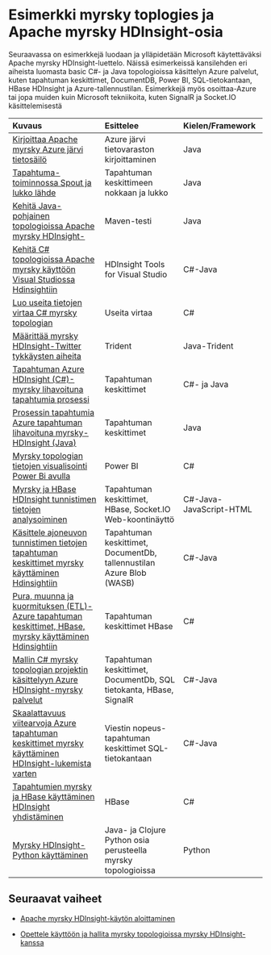 <properties
 pageTitle="Esimerkki Apache myrsky topologioissa HDInsight | Microsoft Azure"
 description="Esimerkki myrsky topologioissa luettelo luodaan ja testattu Apache myrsky-HDInsight, mukaan lukien basic C#- ja Java topologioissa ja tapahtuman keskittimet käsitteleminen."
 services="hdinsight"
 documentationCenter=""
 authors="Blackmist"
 manager="jhubbard"
 editor="cgronlun"
    tags="azure-portal"/>

<tags
 ms.service="hdinsight"
 ms.devlang="na"
 ms.topic="article"
 ms.tgt_pltfrm="na"
 ms.workload="big-data"
 ms.date="08/23/2016"
 ms.author="larryfr"/>

# <a name="example-storm-toplogies-and-components-for-apache-storm-on-hdinsight"></a>Esimerkki myrsky toplogies ja Apache myrsky HDInsight-osia

Seuraavassa on esimerkkejä luodaan ja ylläpidetään Microsoft käytettäväksi Apache myrsky HDInsight-luettelo. Näissä esimerkeissä kansilehden eri aiheista luomasta basic C#- ja Java topologioissa käsittelyn Azure palvelut, kuten tapahtuman keskittimet, DocumentDB, Power BI, SQL-tietokantaan, HBase HDInsight ja Azure-tallennustilan. Esimerkkejä myös osoittaa-Azure tai jopa muiden kuin Microsoft tekniikoita, kuten SignalR ja Socket.IO käsittelemisestä

| Kuvaus                                                                                             | Esittelee                                         | Kielen/Framework         |
|:--------------------------------------------------------------------------------------------------------|:-----------------------------------------------------|:---------------------------|
| [Kirjoittaa Apache myrsky Azure järvi tietosäilö](hdinsight-storm-write-data-lake-store.md) | Azure järvi tietovaraston kirjoittaminen | Java |
| [Tapahtuma-toiminnossa Spout ja lukko lähde](https://github.com/apache/storm/tree/master/external/storm-eventhubs) | Tapahtuman keskittimeen nokkaan ja lukko | Java |
| [Kehitä Java-pohjainen topologioissa Apache myrsky HDInsight-][5797064f]                                 | Maven-testi                                                | Java                       |
| [Kehitä C# topologioissa Apache myrsky käyttöön Visual Studiossa Hdinsightiin][16fce2d1]                     | HDInsight Tools for Visual Studio                    | C#-Java                   |
| [Luo useita tietojen virtaa C# myrsky topologian][ec5a4064]                                         | Useita virtaa                                     | C#                         |
| [Määrittää myrsky HDInsight-Twitter tykkäysten aiheita][3c86c7c8]                                   | Trident                                              | Java-Trident              |
| [Tapahtuman Azure HDInsight (C#)-myrsky lihavoituna tapahtumia prosessi][844d1d81]                                | Tapahtuman keskittimet                                           | C#- ja Java                |
| [Prosessin tapahtumia Azure tapahtuman lihavoituna myrsky-HDInsight (Java)](hdinsight-storm-develop-java-event-hub-topology.md) | Tapahtuman keskittimet | Java |
| [Myrsky topologian tietojen visualisointi Power Bi avulla][94d15238]                              | Power BI                                             | C#                         |
| [Myrsky ja HBase HDInsight tunnistimen tietojen analysoiminen][ab894747]                                     | Tapahtuman keskittimet, HBase, Socket.IO Web-koontinäyttö          | C#-Java-JavaScript-HTML |
| [Käsittele ajoneuvon tunnistimen tietojen tapahtuman keskittimet myrsky käyttäminen Hdinsightiin][246ee964]                        | Tapahtuman keskittimet, DocumentDb, tallennustilan Azure Blob (WASB)    | C#-Java                   |
| [Pura, muunna ja kuormituksen (ETL)-Azure tapahtuman keskittimet, HBase, myrsky käyttäminen Hdinsightiin][b4b68194] | Tapahtuman keskittimet HBase                                    | C#                         |
| [Mallin C# myrsky topologian projektin käsittelyyn Azure HDInsight-myrsky palvelut][ce0c02a2]  | Tapahtuman keskittimet, DocumentDb, SQL tietokanta, HBase, SignalR | C#-Java                   |
| [Skaalattavuus viitearvoja Azure tapahtuman keskittimet myrsky käyttäminen HDInsight-lukemista varten][d6c540e3]           | Viestin nopeus-tapahtuman keskittimet SQL-tietokantaan         | C#-Java                   |
| [Tapahtumien myrsky ja HBase käyttäminen HDInsight yhdistäminen](hdinsight-storm-correlation-topology.md) | HBase | C# |
| [Myrsky HDInsight-Python käyttäminen](hdinsight-storm-develop-python-topology.md) | Java- ja Clojure Python osia perusteella myrsky topologioissa | Python |

## <a name="next-steps"></a>Seuraavat vaiheet

* [Apache myrsky HDInsight-käytön aloittaminen][2b8c3488]

* [Opettele käyttöön ja hallita myrsky topologioissa myrsky HDInsight-kanssa][6eb0d3b8]

  [2b8c3488]: hdinsight-apache-storm-tutorial-get-started-linux.md "Opettele luominen HDInsight-klusterissa myrsky ja käyttöön Esimerkki topologioissa myrsky Raporttinäkymät-ikkunan avulla."
  [6eb0d3b8]: hdinsight-storm-deploy-monitor-topology.md "Lue, miten voit ottaa käyttöön ja hallita topologioissa verkkopohjaisia myrsky Raporttinäkymät-ikkunan ja myrsky Käyttöliittymän tai HDInsight-työkalujen avulla Visual Studio."
  [16fce2d1]: hdinsight-storm-develop-csharp-visual-studio-topology.md "Opettele luomaan C# myrsky topologioissa Visual Studio HDInsight-painikkeilla."
  [5797064f]: hdinsight-storm-develop-java-topology.md "Opi luomaan myrsky topologioissa Java-käyttämällä maven-testi, luomalla basic wordcount topologian."
  [94d15238]: hdinsight-storm-power-bi-topology.md "Käsittelee kirjoittaa tietoja Power BI C#-topologian ja valitse sitten Luo ja luominen Raporttinäkymät-ikkunan tiedoista."
  [ec5a4064]: https://github.com/Blackmist/csharp-storm-example "Esittelee basic myrsky topologian, joka suorittaa wordcount, toteutettu C#. Tämä myös esitellään, miten voit luoda useita tietojen virtaa C#-topologian kuluessa."
  [844d1d81]: hdinsight-storm-develop-csharp-event-hub-topology.md "Opettele lukea ja tietojen kirjoittaessaan HDInsight Azure tapahtuman myrsky lihavoituna."
  [ab894747]: hdinsight-storm-sensor-data-analysis.md "Opettele käyttämään HDInsight Apache myrsky käsitellä tunnistimen tietojen Azure tapahtuman keskittimet, visualisointi käyttämällä D3.js ja tallenna se (valinnainen), HBase."
  [3c86c7c8]: hdinsight-storm-twitter-trending.md "Opettele Trident avulla voit luoda myrsky topologian, joka määrittää tykkäysten aiheet (hashtags, joka perustuu) Twitter."
  [246ee964]: hdinsight-storm-iot-eventhub-documentdb.md "Opettele käyttämään myrsky topologian viestien lukeminen Azure tapahtuman keskittimet, asiakirjojen lukeminen Azure DocumentDB varten tietoihin viittaavien ja tallentaa tiedot Azure-tallennustilan."
  [d6c540e3]: https://github.com/hdinsight/hdinsight-storm-examples/blob/master/EventCountExample "Useita topologioissa osoittamaan siirtonopeuden, kun luettaessa Azure tapahtuman keskittimet ja tallentamista Apache myrsky käyttäminen HDInsight SQL-tietokantaan."
  [b4b68194]: https://github.com/hdinsight/hdinsight-storm-examples/blob/master/RealTimeETLExample "Lue, miten voit lukea tietoja Azure tapahtuman keskittimet, kooste & transform tiedot ja tallentaa sen HBase HDInsight."
  [ce0c02a2]: https://github.com/hdinsight/hdinsight-storm-examples/tree/master/templates/HDInsightStormExamples "Tämä projekti sisältää malleja spouts, Pultit ja topologioissa vuorovaikutuksessa eri Azure palvelujen, kuten tapahtuman keskittimet, DocumentDB ja SQL-tietokantaan."
 
